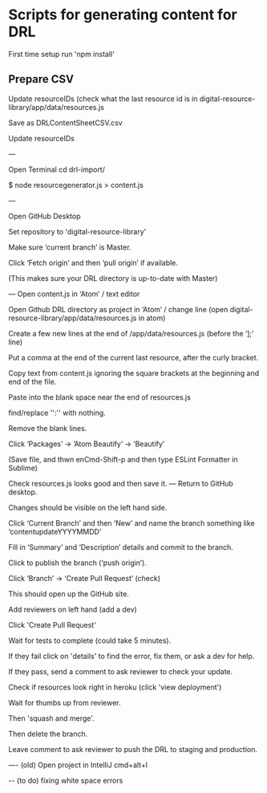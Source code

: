 # Scripts for generating content for DRL

First time setup run 'npm install'

## Prepare CSV

Update resourceIDs (check what the last resource id is in digital-resource-library/app/data/resources.js

Save as DRLContentSheetCSV.csv

Update resourceIDs

—

Open Terminal
cd drl-import/

$ node resourcegenerator.js > content.js

—

Open GitHub Desktop

Set repository to 'digital-resource-library' 

Make sure ‘current branch’ is Master.

Click ‘Fetch origin’ and then ‘pull origin’ if available.

(This makes sure your DRL directory is up-to-date with Master) 

—
Open content.js in ‘Atom’ / text editor

Open Github DRL directory as project in ‘Atom’ / change line (open digital-resource-library/app/data/resources.js in atom)

Create a few new lines at the end of /app/data/resources.js (before the ‘];’ line)

Put a comma at the end of the current last resource, after the curly bracket.

Copy text from content.js ignoring the square brackets at the beginning and end of the file.

Paste into the blank space near the end of resources.js

find/replace  '':'' with nothing.

Remove the blank lines.

Click ‘Packages’ -> ’Atom Beautify’ -> ‘Beautify’

(Save file, and thwn enCmd-Shift-p and then type ESLint Formatter in Sublime)

Check resources.js looks good and then save it.
—
Return to GitHub desktop. 

Changes should be visible on the left hand side.

Click ‘Current Branch’ and then ‘New’ and name the branch something like ‘contentupdateYYYYMMDD’

Fill in ‘Summary’ and ‘Description’ details and commit to the branch.

Click to publish the branch (‘push origin’).

Click ‘Branch’ -> ‘Create Pull Request’ (check)

This should open up the GitHub site.

Add reviewers on left hand (add a dev)

Click 'Create Pull Request'

Wait for tests to complete (could take 5 minutes).

If they fail click on 'details' to find the error, fix them, or ask a dev for help.

If they pass, send a comment to ask reviewer to check your update.

Check if resources look right in heroku (click 'view deployment')

Wait for thumbs up from reviewer.

Then 'squash and merge'.

Then delete the branch.

Leave comment to ask reviewer to push the DRL to staging and production.

—- (old)
Open project in IntelliJ
cmd+alt+l

-- (to do)
fixing white space errors
